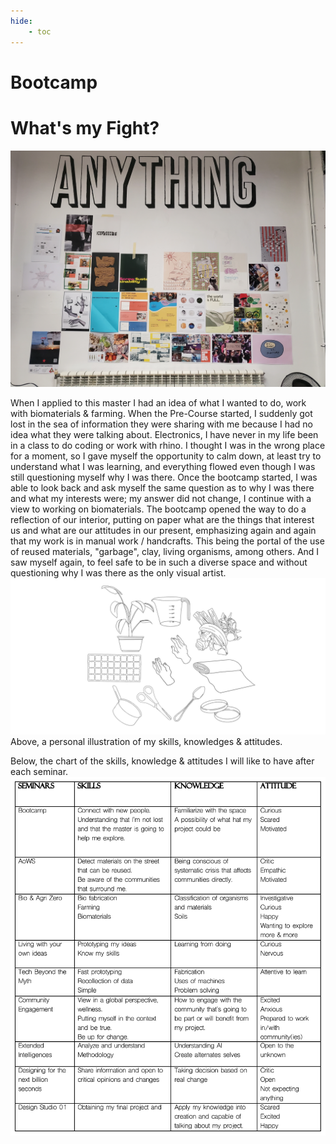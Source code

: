 ```yaml
---
hide:
    - toc
---
```


# Bootcamp

<h1> What's my Fight? </h1>

<img src= "../../images/fight.jpg" alt="Photo of What's our fight?">

When I applied to this master I had an idea of what I wanted to do, work with biomaterials & farming. When the Pre-Course started, I suddenly got lost in the sea of information they were sharing with me because I had no idea what they were talking about. Electronics, I have never in my life been in a class to do coding or work with rhino. I thought I was in the wrong place for a moment, so I gave myself the opportunity to calm down, at least try to understand what I was learning, and everything flowed even though I was still questioning myself why I was there. Once the bootcamp started, I was able to look back and ask myself the same question as to why I was there and what my interests were; my answer did not change, I continue with a view to working on biomaterials. The bootcamp opened the way to do a reflection of our interior, putting on paper what are the things that interest us and what are our attitudes in our present, emphasizing again and again that my work is in manual work / handcrafts. This being the portal of the use of reused materials, "garbage", clay, living organisms, among others. And I saw myself again, to feel safe to be in such a diverse space and without questioning why I was there as the only visual artist.
<img src= "../../images/instrumentos.jpg" alt="Photo personal instruments">
Above, a personal illustration of my skills, knowledges & attitudes.

Below, the chart of the skills, knowledge & attitudes I will like to have after each seminar.
<img src= "../../images/Table.png" alt="Table of seminars">
